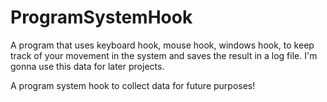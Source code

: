 # ProgramSystemHook
A program that uses keyboard hook, mouse hook, windows hook, to keep track of your movement in the system and saves the result in a log file. I'm gonna use this data for later projects.


A program system hook to collect data for future purposes!
